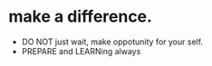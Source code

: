 # make a difference.

- DO NOT just wait, make oppotunity for your self.
- PREPARE and LEARNing always

